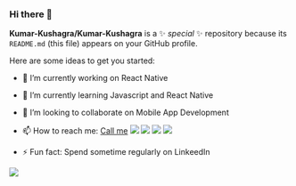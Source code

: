 ### Hi there 👋

**Kumar-Kushagra/Kumar-Kushagra** is a ✨ _special_ ✨ repository because its `README.md` (this file) appears on your GitHub profile.

Here are some ideas to get you started:

- 🔭 I’m currently working on React Native
- 🌱 I’m currently learning Javascript and React Native
- 👯 I’m looking to collaborate on Mobile App Development

- 📫 How to reach me:                <html>  <a href="tel:8540834805">Call me</a></html>       [<img src="https://img.icons8.com/color/48/000000/linkedin.png"/>](https://www.linkedin.com/in/kumar-kushagra/)               [<img src="https://img.icons8.com/color/48/000000/twitter--v1.png"/>](https://twitter.com/KushagraK7)           [<img src="https://img.icons8.com/fluent/48/000000/instagram-new.png"/>](https://www.instagram.com/kushagra_srivastavaa/)  [<img src="https://img.icons8.com/fluent/48/000000/facebook-new.png"/>](https://www.facebook.com/kumarkushagra22)  
- ⚡ Fun fact: Spend sometime regularly on LinkeedIn
<img src="https://github-readme-stats.vercel.app/api?username=Kumar-Kushagra&&show_icons=true&title_color=ffffff&icon_color=bb2acf&text_color=daf7dc&bg_color=151515">
